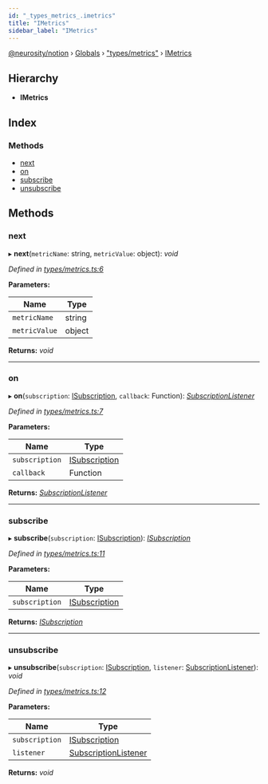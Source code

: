 ```yaml
---
id: "_types_metrics_.imetrics"
title: "IMetrics"
sidebar_label: "IMetrics"
---
```


[@neurosity/notion](../index.md) › [Globals](../globals.md) › ["types/metrics"](../modules/_types_metrics_.md) › [IMetrics](_types_metrics_.imetrics.md)

## Hierarchy

* **IMetrics**

## Index

### Methods

* [next](_types_metrics_.imetrics.md#next)
* [on](_types_metrics_.imetrics.md#on)
* [subscribe](_types_metrics_.imetrics.md#subscribe)
* [unsubscribe](_types_metrics_.imetrics.md#unsubscribe)

## Methods

###  next

▸ **next**(`metricName`: string, `metricValue`: object): *void*

*Defined in [types/metrics.ts:6](https://github.com/neurosity/notion-js/blob/58d781f/src/types/metrics.ts#L6)*

**Parameters:**

Name | Type |
------ | ------ |
`metricName` | string |
`metricValue` | object |

**Returns:** *void*

___

###  on

▸ **on**(`subscription`: [ISubscription](_types_subscription_.isubscription.md), `callback`: Function): *[SubscriptionListener](../modules/_types_metrics_.md#subscriptionlistener)*

*Defined in [types/metrics.ts:7](https://github.com/neurosity/notion-js/blob/58d781f/src/types/metrics.ts#L7)*

**Parameters:**

Name | Type |
------ | ------ |
`subscription` | [ISubscription](_types_subscription_.isubscription.md) |
`callback` | Function |

**Returns:** *[SubscriptionListener](../modules/_types_metrics_.md#subscriptionlistener)*

___

###  subscribe

▸ **subscribe**(`subscription`: [ISubscription](_types_subscription_.isubscription.md)): *[ISubscription](_types_subscription_.isubscription.md)*

*Defined in [types/metrics.ts:11](https://github.com/neurosity/notion-js/blob/58d781f/src/types/metrics.ts#L11)*

**Parameters:**

Name | Type |
------ | ------ |
`subscription` | [ISubscription](_types_subscription_.isubscription.md) |

**Returns:** *[ISubscription](_types_subscription_.isubscription.md)*

___

###  unsubscribe

▸ **unsubscribe**(`subscription`: [ISubscription](_types_subscription_.isubscription.md), `listener`: [SubscriptionListener](../modules/_types_metrics_.md#subscriptionlistener)): *void*

*Defined in [types/metrics.ts:12](https://github.com/neurosity/notion-js/blob/58d781f/src/types/metrics.ts#L12)*

**Parameters:**

Name | Type |
------ | ------ |
`subscription` | [ISubscription](_types_subscription_.isubscription.md) |
`listener` | [SubscriptionListener](../modules/_types_metrics_.md#subscriptionlistener) |

**Returns:** *void*
